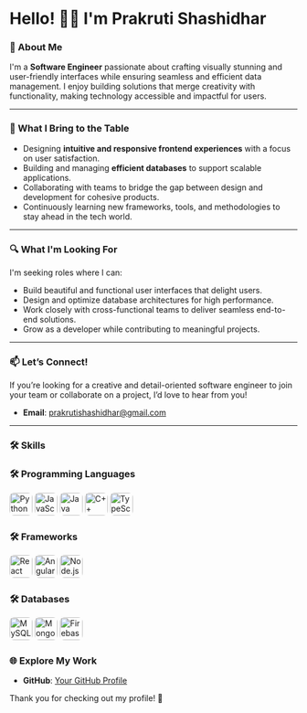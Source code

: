 # Hello! 👋🏻 I'm Prakruti Shashidhar

### 🌟 About Me  
I'm a **Software Engineer** passionate about crafting visually stunning and user-friendly interfaces while ensuring seamless and efficient data management. I enjoy building solutions that merge creativity with functionality, making technology accessible and impactful for users.  

---

### 🚀 What I Bring to the Table
- Designing **intuitive and responsive frontend experiences** with a focus on user satisfaction.  
- Building and managing **efficient databases** to support scalable applications.  
- Collaborating with teams to bridge the gap between design and development for cohesive products.  
- Continuously learning new frameworks, tools, and methodologies to stay ahead in the tech world.  

---

### 🔍 What I'm Looking For
I'm seeking roles where I can:  
- Build beautiful and functional user interfaces that delight users.  
- Design and optimize database architectures for high performance.  
- Work closely with cross-functional teams to deliver seamless end-to-end solutions.  
- Grow as a developer while contributing to meaningful projects.  

---

### 📫 Let’s Connect!  
If you’re looking for a creative and detail-oriented software engineer to join your team or collaborate on a project, I’d love to hear from you!  

- **Email**: [prakrutishashidhar@gmail.com](mailto:prakrutishashidhar@gmail.com)  

---

### 🛠️ Skills  
 
### 🛠️ Programming Languages  
<p align="left">
  <img src="https://cdn.jsdelivr.net/gh/devicons/devicon/icons/python/python-original.svg" width="40" height="40" alt="Python" style="border-radius: 8px;" />
  <img src="https://cdn.jsdelivr.net/gh/devicons/devicon/icons/javascript/javascript-original.svg" width="40" height="40" alt="JavaScript" style="border-radius: 8px;" />
  <img src="https://cdn.jsdelivr.net/gh/devicons/devicon/icons/java/java-original.svg" width="40" height="40" alt="Java" style="border-radius: 8px;" />
  <img src="https://cdn.jsdelivr.net/gh/devicons/devicon/icons/cplusplus/cplusplus-original.svg" width="40" height="40" alt="C++" style="border-radius: 8px;" />
  <img src="https://cdn.jsdelivr.net/gh/devicons/devicon/icons/typescript/typescript-original.svg" width="40" height="40" alt="TypeScript" style="border-radius: 8px;" />
</p>

### 🛠️ Frameworks  
<p align="left">
  <img src="https://cdn.jsdelivr.net/gh/devicons/devicon/icons/react/react-original.svg" width="40" height="40" alt="React" style="border-radius: 8px;" />
  <img src="https://cdn.jsdelivr.net/gh/devicons/devicon/icons/angularjs/angularjs-original.svg" width="40" height="40" alt="Angular" style="border-radius: 8px;" />
  <img src="https://cdn.jsdelivr.net/gh/devicons/devicon/icons/nodejs/nodejs-original.svg" width="40" height="40" alt="Node.js" style="border-radius: 8px;" />
</p>

### 🛠️ Databases  
<p align="left">
  <img src="https://cdn.jsdelivr.net/gh/devicons/devicon/icons/mysql/mysql-original.svg" width="40" height="40" alt="MySQL" style="border-radius: 8px;" />
<img src="https://cdn.jsdelivr.net/gh/devicons/devicon/icons/mongodb/mongodb-original.svg" width="40" height="40" alt="MongoDB" style="border-radius: 8px;" />
<img src="https://cdn.jsdelivr.net/gh/devicons/devicon/icons/firebase/firebase-plain.svg" width="40" height="40" alt="Firebase" style="border-radius: 8px;" />
</p>


### 🌐 Explore My Work  
- **GitHub**: [Your GitHub Profile](https://github.com/spraa)  

Thank you for checking out my profile! 🙌
